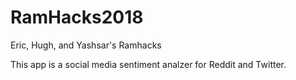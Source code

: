 # RamHacks2018
Eric, Hugh, and Yashsar's Ramhacks

This app is a social media sentiment analzer for Reddit and Twitter.

